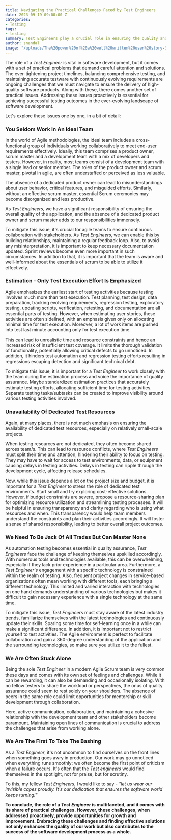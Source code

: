 ```yaml
---
title: Navigating the Practical Challenges Faced by Test Engineers
date: 2023-09-19 09:00:00 Z
categories:
- Testing
tags:
- testing
summary: Test Engineers play a crucial role in ensuring the quality and reliability of software applications, but their day-to-day activities are rife with practical challenges—challenges that are more or less accepted as part and parcel of the job. In this article, we will explore the common issues that Test Engineers encounter during their work, shedding light on the intricacies of their responsibilities and the importance of addressing these challenges effectively.
author: snandal
image: "/uploads/The%20power%20of%20a%20well%20written%20user%20story-396f37.png"
---
```


The role of a *Test Engineer* is vital in software development, but it comes with a set of practical problems that demand careful attention and solutions. The ever-tightening project timelines, balancing comprehensive testing, and maintaining accurate testware with continuously evolving requirements are ongoing challenges that we must navigate to ensure the delivery of high-quality software products. 
Along with these, there comes another set of practical issues. Addressing these issues proactively is essential for achieving successful testing outcomes in the ever-evolving landscape of software development.

Let's explore these issues one by one, in a bit of detail:

### You Seldom Work In An Ideal Team
In the world of Agile methodologies, the ideal team includes a cross-functional group of individuals working collaboratively to meet end-user requirements effectively. Ideally, this team comprises a product owner, scrum master and a development team with a mix of developers and testers. However, in reality, most teams consist of a development team with a single lead or senior member. The roles of the product owner and scrum master, pivotal in agile, are often understaffed or perceived as less valuable.

The absence of a dedicated product owner can lead to misunderstandings about user behavior, critical features, and misguided efforts. Similarly, without an effective scrum master, essential Scrum ceremonies may become disorganized and less productive.

As *Test Engineers*, we have a significant responsibility of ensuring the overall quality of the application, and the absence of a dedicated product owner and scrum master adds to our responsibilities immensely.

To mitigate this issue, it's crucial for agile teams to ensure continuous collaboration with stakeholders. As *Test Engineers*, we can enable this by building relationships, maintaining a regular feedback loop. Also, to avoid any misinterpretation, it is important to keep necessary documentation updated. Sprint reviews become even more important in such circumstances. In addition to that, it is important that the team is aware and well-informed about the essentials of scrum to be able to utilize it effectively.


### Estimation - Only Test Execution Effort Is Emphasized
Agile emphasizes the earliest start of testing activities because testing involves much more than test execution. Test planning, test design, data preparation, tracking evolving requirements, regression testing, exploratory testing, updating scripts, verification, retesting, and documentation are all essential parts of testing. However, when estimating user stories, these activities are often sidelined, with an emphasis given only on allocating minimal time for test execution. Moreover, a lot of work items are pushed into test last minute accounting only for test execution time.

This can lead to unrealistic time and resource constraints and hence an increased risk of insufficient test coverage. It limits the thorough validation of functionality, potentially allowing critical defects to go unnoticed. In addition, it hinders test automation and regression testing efforts resulting in regressions escaping detection and significant technical debt.

To mitigate this issue, it is important for a *Test Engineer* to work closely with the team during the estimation process and voice the importance of quality assurance. Maybe standardized estimation practices that accurately estimate testing efforts, allocating sufficient time for testing activities. Separate testing tasks/subtasks can be created to improve visibility around various testing activities involved.


### Unavailability Of Dedicated Test Resources
Again, at many places, there is not much emphasis on ensuring the availability of dedicated test resources, especially on relatively small-scale projects.

When testing resources are not dedicated, they often become shared across team/s. This can lead to resource conflicts, where *Test Engineers* must split their time and attention, hindering their ability to focus on testing. They may have to wait for access to test environments, data, or equipment causing delays in testing activities. Delays in testing can ripple through the development cycle, affecting release schedules.

Now, while this issue depends a lot on the project size and budget, it is important for a *Test Engineer* to stress the role of dedicated test environments. Start small and try exploring cost-effective solutions. However, if budget constraints are severe, propose a resource-sharing plan for optimizing resource utilization and streamlining testing processes. It will be helpful in ensuring transparency and clarity regarding who is using what resources and when. This transparency would help team members understand the constraints and plan their activities accordingly. It will foster a sense of shared responsibility, leading to better overall project outcomes.


### We Need To Be Jack Of All Trades But Can Master None
As automation testing becomes essential in quality assurance, *Test Engineers* face the challenge of keeping themselves upskilled accordingly. With numerous tools and technologies available, this can be overwhelming, especially if they lack prior experience in a particular area. Furthermore, a *Test Engineer's* engagement with a specific technology is constrained within the realm of testing. Also, frequent project changes in service-based organizations often mean working with different tools, each bringing a different technology. This limited and varied interaction with technologies on one hand demands understanding of various technologies but makes it difficult to gain necessary experience with a single technology at the same time.

To mitigate this issue, *Test Engineers* must stay aware of the latest industry trends, familiarize themselves with the latest technologies and continuously update their skills. Sparing some time for self-learning once in a while can make a significant difference. In addition, it is important not to restrict yourself to test activities. The Agile environment is perfect to facilitate collaboration and gain a 360-degree understanding of the application and the surrounding technologies, so make sure you utilize it to the fullest.


### We Are Often Stuck Alone
Being the sole *Test Engineer* in a modern Agile Scrum team is very common these days and comes with its own set of feelings and challenges. While it can be rewarding, it can also be demanding and occasionally isolating. With no fellow testers to share the workload or perspectives, the onus of quality assurance could seem to rest solely on your shoulders. The absence of peers in the same role could limit opportunities for mentorship or skill development through collaboration.

Here, active communication, collaboration, and maintaining a cohesive relationship with the development team and other stakeholders become paramount. Maintaining open lines of communication is crucial to address the challenges that arise from working alone.


### We Are The First To Take The Bashing 
As a *Test Engineer*, it's not uncommon to find ourselves on the front lines when something goes awry in production. Our work may go unnoticed when everything runs smoothly; we often become the first point of criticism when a failure occurs. It's often that the *Test engineers* would find themselves in the spotlight, not for praise, but for scrutiny.

To this, my fellow *Test Engineers*, I would like to say - *"let us wear our invisible capes proudly. It's our dedication that ensures the software world keeps turning!"*


**To conclude, the role of a _Test Engineer_ is multifaceted, and it comes with its share of practical challenges. However, these challenges, when addressed proactively, provide opportunities for growth and improvement. Embracing these challenges and finding effective solutions not only enhances the quality of our work but also contributes to the success of the software development process as a whole.**
